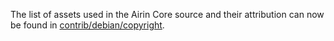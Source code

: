 The list of assets used in the Airin Core source and their attribution can now be found in [contrib/debian/copyright](../contrib/debian/copyright).
